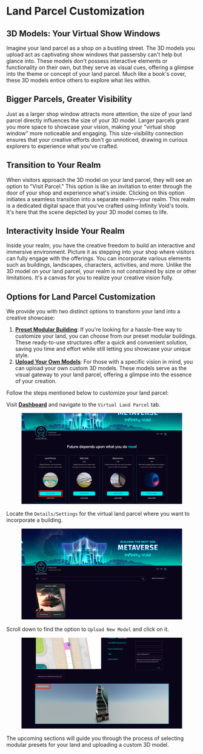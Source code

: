 # Land Parcel Customization

## **3D Models: Your Virtual Show Windows**

Imagine your land parcel as a shop on a bustling street. The 3D models you upload act as captivating show windows that passersby can't help but glance into. These models don't possess interactive elements or functionality on their own, but they serve as visual cues, offering a glimpse into the theme or concept of your land parcel. Much like a book's cover, these 3D models entice others to explore what lies within.

## **Bigger Parcels, Greater Visibility**

Just as a larger shop window attracts more attention, the size of your land parcel directly influences the size of your 3D model. Larger parcels grant you more space to showcase your vision, making your "virtual shop window" more noticeable and engaging. This size-visibility connection ensures that your creative efforts don't go unnoticed, drawing in curious explorers to experience what you've crafted.

## **Transition to Your Realm**

When visitors approach the 3D model on your land parcel, they will see an option to "Visit Parcel." This option is like an invitation to enter through the door of your shop and experience what's inside. Clicking on this option initiates a seamless transition into a separate realm—your realm. This realm is a dedicated digital space that you've crafted using Infinity Void's tools. It's here that the scene depicted by your 3D model comes to life.

## **Interactivity Inside Your Realm**

Inside your realm, you have the creative freedom to build an interactive and immersive environment. Picture it as stepping into your shop where visitors can fully engage with the offerings. You can incorporate various elements such as buildings, landscapes, characters, activities, and more. Unlike the 3D model on your land parcel, your realm is not constrained by size or other limitations. It's a canvas for you to realize your creative vision fully.

## **Options for Land Parcel Customization**

We provide you with two distinct options to transform your land into a creative showcase:

1. [**Preset Modular Building**](preset-modular-buildings.md): If you're looking for a hassle-free way to customize your land, you can choose from our preset modular buildings. These ready-to-use structures offer a quick and convenient solution, saving you time and effort while still letting you showcase your unique style.
2. [**Upload Your Own Models**](3d-custom-model.md): For those with a specific vision in mind, you can upload your own custom 3D models. These models serve as the visual gateway to your land parcel, offering a glimpse into the essence of your creation.&#x20;

Follow the steps mentioned below to customize your land parcel:

Visit [**Dashboard**](https://dashboard.infinityvoid.io/) and navigate to the `Virtual Land Parcel` tab.

<figure><img src="../../../.gitbook/assets/Screenshot 2023-09-01 at 7.45.36 PM.png" alt=""><figcaption></figcaption></figure>

Locate the `Details/Settings` for the virtual land parcel where you want to incorporate a building.

<figure><img src="../../../.gitbook/assets/Screenshot 2023-09-01 at 7.42.52 PM.png" alt=""><figcaption></figcaption></figure>

Scroll down to find the option to `Upload New Model` and click on it.

<figure><img src="../../../.gitbook/assets/Screenshot 2023-09-01 at 7.44.16 PM copy.png" alt=""><figcaption></figcaption></figure>

The upcoming sections will guide you through the process of selecting modular presets for your land and uploading a custom 3D model.
